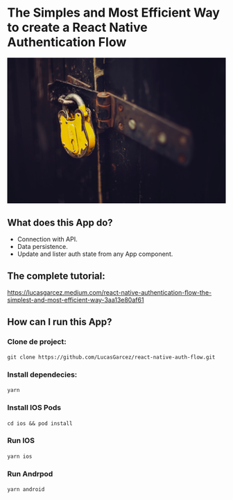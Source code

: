 # The Simples and Most Efficient Way to create a React Native Authentication Flow

![Article Cover - Photo by Chris Panas on Unsplash ](/images/article-cover.jpg)

## What does this App do?

- Connection with API.
- Data persistence.
- Update and lister auth state from any App component.

## The complete tutorial:

https://lucasgarcez.medium.com/react-native-authentication-flow-the-simplest-and-most-efficient-way-3aa13e80af61

## How can I run this App?

### Clone de project:

`git clone https://github.com/LucasGarcez/react-native-auth-flow.git`

### Install dependecies:

`yarn`

### Install IOS Pods

`cd ios && pod install`

### Run IOS

`yarn ios`

### Run Andrpod

`yarn android`
